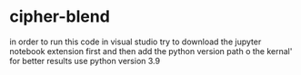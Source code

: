 # cipher-blend
in order to run this code in visual studio try to download the jupyter notebook extension first
and then add the python version path o the kernal'
for better results use python version 3.9
